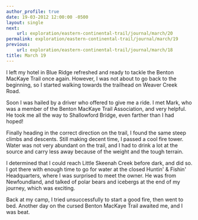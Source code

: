 ```yaml
---
author_profile: true
date: 19-03-2012 12:00:00 -0500
layout: single
next:
    url: exploration/eastern-continental-trail/journal/march/20
permalink: exploration/eastern-continental-trail/journal/march/19
previous:
    url: exploration/eastern-continental-trail/journal/march/18
title: March 19
---
```

I left my hotel in Blue Ridge refreshed and ready to tackle the Benton MacKaye Trail once again. However, I was not about to go back to the beginning, so I started walking towards the trailhead on Weaver Creek Road.

Soon I was hailed by a driver who offered to give me a ride. I met Mark, who was a member of the Benton MacKaye Trail Association, and very helpful. He took me all the way to Shallowford Bridge, even farther than I had hoped!

Finally heading in the correct direction on the trail, I found the same steep climbs and descents. Still making decent time, I passed a cool fire tower. Water was not very abundant on the trail, and I had to drink a lot at the source and carry less away because of the weight and the tough terrain.

I determined that I could reach Little Skeenah Creek before dark, and did so. I got there with enough time to go for water at the closed Huntin' & Fishin' Headquarters, where I was surprised to meet the owner. He was from Newfoundland, and talked of polar bears and icebergs at the end of my journey, which was exciting.

Back at my camp, I tried unsuccessfully to start a good fire, then went to bed. Another day on the cursed Benton MacKaye Trail awaited me, and I was beat. 